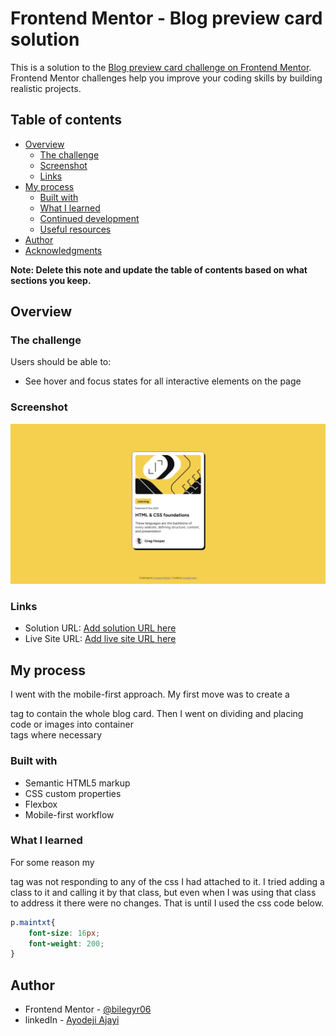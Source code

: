 # Frontend Mentor - Blog preview card solution

This is a solution to the [Blog preview card challenge on Frontend Mentor](https://www.frontendmentor.io/challenges/blog-preview-card-ckPaj01IcS). Frontend Mentor challenges help you improve your coding skills by building realistic projects. 

## Table of contents

- [Overview](#overview)
  - [The challenge](#the-challenge)
  - [Screenshot](#screenshot)
  - [Links](#links)
- [My process](#my-process)
  - [Built with](#built-with)
  - [What I learned](#what-i-learned)
  - [Continued development](#continued-development)
  - [Useful resources](#useful-resources)
- [Author](#author)
- [Acknowledgments](#acknowledgments)

**Note: Delete this note and update the table of contents based on what sections you keep.**

## Overview

### The challenge

Users should be able to:

- See hover and focus states for all interactive elements on the page

### Screenshot

![](blog-preview-card-main\Screenshot_12-12-2024_121319_127.0.0.1.jpeg)

### Links

- Solution URL: [Add solution URL here](https://your-solution-url.com)
- Live Site URL: [Add live site URL here](https://your-live-site-url.com)

## My process

I went with the mobile-first approach. My first move was to create a <div> tag to contain
the whole blog card. Then I went on dividing and placing code or images into container <div> tags where necessary  

### Built with

- Semantic HTML5 markup
- CSS custom properties
- Flexbox
- Mobile-first workflow

### What I learned

For some reason my <p> tag was not responding to any of the css I had attached to it.
I tried adding a class to it and calling it by that class, but even when I was using that class to address it there were no changes. That is until I used the css code below.

```css
p.maintxt{
    font-size: 16px;
    font-weight: 200;
}
```

## Author

- Frontend Mentor - [@bilegyr06](https://www.frontendmentor.io/profile/bilegyr06)
- linkedIn - [Ayodeji Ajayi](https://www.linkedin.com/in/ayodeji-ajayi-83006a287/)

